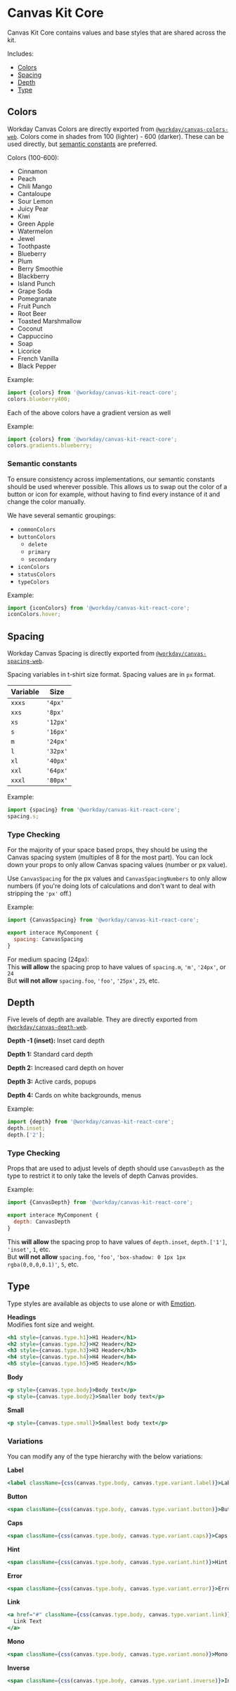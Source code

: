 # Canvas Kit Core

Canvas Kit Core contains values and base styles that are shared across the kit.

Includes:

- [Colors](#colors)
- [Spacing](#spacing)
- [Depth](#depth)
- [Type](#type)

## Colors

Workday Canvas Colors are directly exported from
[`@workday/canvas-colors-web`](https://ghe.megaleo.com/design/design-assets/tree/master/modules/canvas-colors-web).
Colors come in shades from 100 (lighter) - 600 (darker). These can be used directly, but
[semantic constants](#semantic-constants) are preferred.

Colors (100-600):

- Cinnamon
- Peach
- Chili Mango
- Cantaloupe
- Sour Lemon
- Juicy Pear
- Kiwi
- Green Apple
- Watermelon
- Jewel
- Toothpaste
- Blueberry
- Plum
- Berry Smoothie
- Blackberry
- Island Punch
- Grape Soda
- Pomegranate
- Fruit Punch
- Root Beer
- Toasted Marshmallow
- Coconut
- Cappuccino
- Soap
- Licorice
- French Vanilla
- Black Pepper

Example:

```js
import {colors} from '@workday/canvas-kit-react-core';
colors.blueberry400;
```

Each of the above colors have a gradient version as well

Example:

```js
import {colors} from '@workday/canvas-kit-react-core';
colors.gradients.blueberry;
```

### Semantic constants

To ensure consistency across implementations, our semantic constants should be used wherever
possible. This allows us to swap out the color of a button or icon for example, without having to
find every instance of it and change the color manually.

We have several semantic groupings:

- `commonColors`
- `buttonColors`
  - `delete`
  - `primary`
  - `secondary`
- `iconColors`
- `statusColors`
- `typeColors`

Example:

```js
import {iconColors} from '@workday/canvas-kit-react-core';
iconColors.hover;
```

## Spacing

Workday Canvas Spacing is directly exported from
[`@workday/canvas-spacing-web`](https://ghe.megaleo.com/design/design-assets/tree/master/modules/canvas-space-web).

Spacing variables in t-shirt size format. Spacing values are in `px` format.

| Variable | Size     |
| -------- | -------- |
| `xxxs`   | `'4px'`  |
| `xxs`    | `'8px'`  |
| `xs`     | `'12px'` |
| `s`      | `'16px'` |
| `m`      | `'24px'` |
| `l`      | `'32px'` |
| `xl`     | `'40px'` |
| `xxl`    | `'64px'` |
| `xxxl`   | `'80px'` |

Example:

```js
import {spacing} from '@workday/canvas-kit-react-core';
spacing.s;
```

### Type Checking

For the majority of your space based props, they should be using the Canvas spacing system
(multiples of 8 for the most part). You can lock down your props to only allow Canvas spacing values
(number or px value).

Use `CanvasSpacing` for the px values and `CanvasSpacingNumbers` to only allow numbers (if you're
doing lots of calculations and don't want to deal with stripping the `'px'` off.)

Example:

```js
import {CanvasSpacing} from '@workday/canvas-kit-react-core';

export interace MyComponent {
  spacing: CanvasSpacing
}
```

For medium spacing (24px):  
This **will allow** the spacing prop to have values of `spacing.m`, `'m'`, `'24px'`, or `24`  
But **will not allow** `spacing.foo`, `'foo'`, `'25px'`, `25`, etc.

## Depth

Five levels of depth are available. They are directly exported from
[`@workday/canvas-depth-web`](https://ghe.megaleo.com/design/design-assets/tree/master/modules/canvas-depth-web).

**Depth -1 (inset):** Inset card depth

**Depth 1:** Standard card depth

**Depth 2:** Increased card depth on hover

**Depth 3:** Active cards, popups

**Depth 4:** Cards on white backgrounds, menus

Example:

```js
import {depth} from '@workday/canvas-kit-react-core';
depth.inset;
depth.['2'];
```

### Type Checking

Props that are used to adjust levels of depth should use `CanvasDepth` as the type to restrict it to
only take the levels of depth Canvas provides.

Example:

```js
import {CanvasDepth} from '@workday/canvas-kit-react-core';

export interace MyComponent {
  depth: CanvasDepth
}
```

This **will allow** the spacing prop to have values of `depth.inset`, `depth.['1']`, `'inset'`, `1`,
etc.  
But **will not allow** `spacing.foo`, `'foo'`, `'box-shadow: 0 1px 1px rgba(0,0,0,0.1)'`, `5`, etc.

## Type

Type styles are available as objects to use alone or with
[Emotion](https://github.com/emotion-js/emotion).

**Headings**  
Modifies font size and weight.

```jsx
<h1 style={canvas.type.h1}>H1 Header</h1>
<h2 style={canvas.type.h2}>H2 Header</h2>
<h3 style={canvas.type.h3}>H3 Header</h3>
<h4 style={canvas.type.h4}>H4 Header</h4>
<h5 style={canvas.type.h5}>H5 Header</h5>
```

**Body**

```jsx
<p style={canvas.type.body}>Body text</p>
<p style={canvas.type.body2}>Smaller body text</p>
```

**Small**

```jsx
<p style={canvas.type.small}>Smallest body text</p>
```

### Variations

You can modify any of the type hierarchy with the below variations:

**Label**

```jsx
<label className={css(canvas.type.body, canvas.type.variant.label)}>Label Text</label>
```

**Button**

```jsx
<span className={css(canvas.type.body, canvas.type.variant.button)}>Button Text</span>
```

**Caps**

```jsx
<span className={css(canvas.type.body, canvas.type.variant.caps)}>Caps Text</span>
```

**Hint**

```jsx
<span className={css(canvas.type.body, canvas.type.variant.hint)}>Hint Text</span>
```

**Error**

```jsx
<span className={css(canvas.type.body, canvas.type.variant.error)}>Error Text</span>
```

**Link**

```jsx
<a href="#" className={css(canvas.type.body, canvas.type.variant.link)}>
  Link Text
</a>
```

**Mono**

```jsx
<span className={css(canvas.type.body, canvas.type.variant.mono)}>Mono Text</span>
```

**Inverse**

```jsx
<span className={css(canvas.type.body, canvas.type.variant.inverse)}>Inverse Text</span>
```
